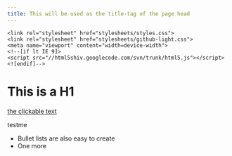 ```yaml
---
title: This will be used as the title-tag of the page head
---
```


<head>
    <meta charset="utf-8">
    <meta http-equiv="X-UA-Compatible" content="chrome=1">
    <title>Cit-261 by jdeanwaite</title>

    <link rel="stylesheet" href="stylesheets/styles.css">
    <link rel="stylesheet" href="stylesheets/github-light.css">
    <meta name="viewport" content="width=device-width">
    <!--[if lt IE 9]>
    <script src="//html5shiv.googlecode.com/svn/trunk/html5.js"></script>
    <![endif]-->
</head>

# This is a H1

[the clickable text](http://xlson.com/)

<p id="foo">testme</p>

* Bullet lists are also easy to create
* One more